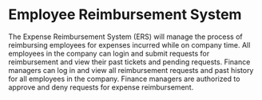 # Employee Reimbursement System

The Expense Reimbursement System (ERS) will manage the process of reimbursing employees for expenses incurred while on company time.
All employees in the company can login and submit requests for reimbursement and view their past tickets and pending requests.
Finance managers can log in and view all reimbursement requests and past history for all employees in the company.
Finance managers are authorized to approve and deny requests for expense reimbursement.